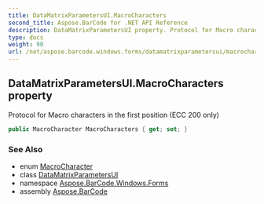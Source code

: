 ```yaml
---
title: DataMatrixParametersUI.MacroCharacters
second_title: Aspose.BarCode for .NET API Reference
description: DataMatrixParametersUI property. Protocol for Macro characters in the first position ECC 200 only
type: docs
weight: 90
url: /net/aspose.barcode.windows.forms/datamatrixparametersui/macrocharacters/
---
```

## DataMatrixParametersUI.MacroCharacters property

Protocol for Macro characters in the first position (ECC 200 only)

```csharp
public MacroCharacter MacroCharacters { get; set; }
```

### See Also

* enum [MacroCharacter](../../../aspose.barcode.generation/macrocharacter/)
* class [DataMatrixParametersUI](../)
* namespace [Aspose.BarCode.Windows.Forms](../../datamatrixparametersui/)
* assembly [Aspose.BarCode](../../../)


